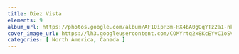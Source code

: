 ```yaml
---
title: Diez Vista
elements: 9
album_url: https://photos.google.com/album/AF1QipP3m-HX4bA0gOqYTz2a1-nk7HNud-7QHAkxY50f
cover_image_url: https://lh3.googleusercontent.com/COMYrtq2x8KcEYvC1oSV5HiZY7TH9jbrxdE-HUf_Dx7t94z24Bn32Pr1EsJr-moP5PLabJrZJt1dJx8vVOjmePIrN8zdQ_EdFS1eEDOmJ2L1U2fEKV4NdMFuDuVseNwhRTSt3Q6fkbX07BG58YoS66SbR7vz0Idk06XQ7uxvLpD3C6zND9lwqeGzi7gLcHx8aBxofScqXzFQZL6BZ3Qv1T1IVc_01zJdCl0Z59gf-bzwEGhta_hO--bjYidLlnfhXWqGn5EIYvgQRMgLpO3vEDAiFgoLE7LPSsv2ndJPuzjnUjYRtFnsgJxG21yWk3Wx0_40WHc4F9M9s9cYZsHkZAzf2qnRaGBAXzE8p0FufWQFSlMJ-wFUomRLRKtXty7lrjXqAG7H6WpL9OriYOiWqw6NzZo7g--5jF6O-5cEjc4GY4TKrHHSIGqpUU3NCTu5-iJVA9wdDE94A4dKLaY58NMqWJoG6zLWxAhL37dwNkbuTotBj7RuObhOvAugqrfN5Rk02mY7NI4zlMoJ4usEu03obZMdO2i2ZYWQeLft1_czLG2kWJiJzpTJMCmhWrszs5jtOVJ9PRs-g_0G960Vn-ogeSTB0Ig9CemN-vwqwJack_h3jxu0dYdljQno-IOIrVSParX4mZhw9wB_zWO0J2ZJKA=s195-p-k-no
categories: [ North America, Canada ]
---
```

